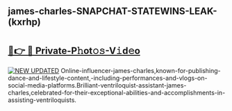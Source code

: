 ## james-charles-SNAPCHAT-STATEWINS-LEAK-(kxrhp)


# <h2><a href="https://mediaupload.pro?-20M">🔗👉 🔴 Private-P𝚑ot𝚘𝚜-V𝚒d𝚎o</a></h2>

[![NEW UPDATED](https://i.imgur.com/0qMVB7G.gif)](https://mediaupload.pro?-20M)
Online-influencer-james-charles,known-for-publishing-dance-and-lifestyle-content,-including-performances-and-vlogs-on-social-media-platforms.Brilliant-ventriloquist-assistant-james-charles,celebrated-for-their-exceptional-abilities-and-accomplishments-in-assisting-ventriloquists.  